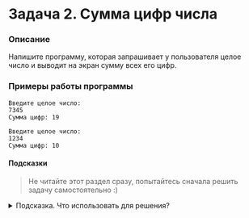 # Задача 2. Сумма цифр числа

### Описание
Напишите программу, которая запрашивает у пользователя целое число и выводит на экран сумму всех его цифр.

### Примеры работы программы
```
Введите целое число:
7345
Сумма цифр: 19
```
```
Введите целое число:
1234
Сумма цифр: 10
```
#### Подсказки

> Не читайте этот раздел сразу, попытайтесь сначала решить задачу самостоятельно :)

<details>

<summary>Подсказка. Что использовать для решения?</summary>

Используйте `std::cout` для вывода информации

Используйте `std::cin` непосредственно для запроса значения

Используйте оператор `%` (остаток от деления), чтобы найти остаток от деления на 10. Это будет последняя цифра числа

Используйте оператор `/` (деление), чтобы разделить число на 10 для того, чтобы откинуть последнюю цифру

Используйте цикл `while` для того, чтобы делать вышеперечисленные действия до тех пор, пока ваше число не откинет последнюю цифру и не превратится в 0

</details>
